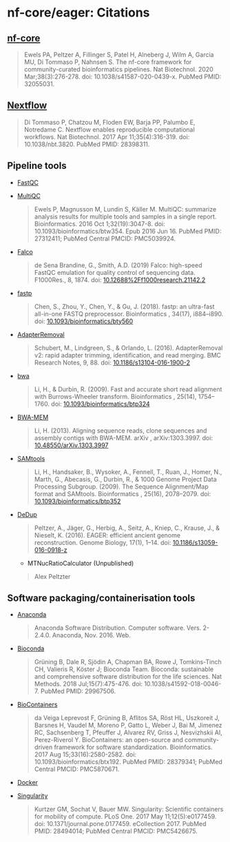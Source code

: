 # nf-core/eager: Citations

## [nf-core](https://pubmed.ncbi.nlm.nih.gov/32055031/)

> Ewels PA, Peltzer A, Fillinger S, Patel H, Alneberg J, Wilm A, Garcia MU, Di Tommaso P, Nahnsen S. The nf-core framework for community-curated bioinformatics pipelines. Nat Biotechnol. 2020 Mar;38(3):276-278. doi: 10.1038/s41587-020-0439-x. PubMed PMID: 32055031.

## [Nextflow](https://pubmed.ncbi.nlm.nih.gov/28398311/)

> Di Tommaso P, Chatzou M, Floden EW, Barja PP, Palumbo E, Notredame C. Nextflow enables reproducible computational workflows. Nat Biotechnol. 2017 Apr 11;35(4):316-319. doi: 10.1038/nbt.3820. PubMed PMID: 28398311.

## Pipeline tools

- [FastQC](https://www.bioinformatics.babraham.ac.uk/projects/fastqc/)

- [MultiQC](https://pubmed.ncbi.nlm.nih.gov/27312411/)

  > Ewels P, Magnusson M, Lundin S, Käller M. MultiQC: summarize analysis results for multiple tools and samples in a single report. Bioinformatics. 2016 Oct 1;32(19):3047-8. doi: 10.1093/bioinformatics/btw354. Epub 2016 Jun 16. PubMed PMID: 27312411; PubMed Central PMCID: PMC5039924.

- [Falco](https://doi.org/10.12688%2Ff1000research.21142.2)

  > de Sena Brandine, G., Smith, A.D. (2019) Falco: high-speed FastQC emulation for quality control of sequencing data. F1000Res., 8, 1874. doi: [10.12688%2Ff1000research.21142.2](https://doi.org/10.12688%2Ff1000research.21142.2)

- [fastp](https://doi.org/10.1093/bioinformatics/bty560)

  > Chen, S., Zhou, Y., Chen, Y., & Gu, J. (2018). fastp: an ultra-fast all-in-one FASTQ preprocessor. Bioinformatics , 34(17), i884–i890. doi: [10.1093/bioinformatics/bty560](https://doi.org/10.1093/bioinformatics/bty560)

- [AdapterRemoval](https://doi.org/10.1186/s13104-016-1900-2)

  > Schubert, M., Lindgreen, S., & Orlando, L. (2016). AdapterRemoval v2: rapid adapter trimming, identification, and read merging. BMC Research Notes, 9, 88. doi: [10.1186/s13104-016-1900-2](https://doi.org/10.1186/s13104-016-1900-2)

- [bwa](https://doi.org/10.1093/bioinformatics/btp324)

  > Li, H., & Durbin, R. (2009). Fast and accurate short read alignment with Burrows-Wheeler transform. Bioinformatics , 25(14), 1754–1760. doi: [10.1093/bioinformatics/btp324](https://doi.org/10.1093/bioinformatics/btp324)

- [BWA-MEM](https://doi.org/10.48550/arXiv.1303.3997)

  > Li, H. (2013). Aligning sequence reads, clone sequences and assembly contigs with BWA-MEM. arXiv , arXiv:1303.3997. doi: [10.48550/arXiv.1303.3997](https://doi.org/10.48550/arXiv.1303.3997)

- [SAMtools](https://doi.org/10.1093/bioinformatics/btp324)

  > Li, H., Handsaker, B., Wysoker, A., Fennell, T., Ruan, J., Homer, N., Marth, G., Abecasis, G., Durbin, R., & 1000 Genome Project Data Processing Subgroup. (2009). The Sequence Alignment/Map format and SAMtools. Bioinformatics , 25(16), 2078–2079. doi: [10.1093/bioinformatics/btp352](https://doi.org/10.1093/bioinformatics/btp324)

- [DeDup](https://doi.org/10.1186/s13059-016-0918-z)

  > Peltzer, A., Jäger, G., Herbig, A., Seitz, A., Kniep, C., Krause, J., & Nieselt, K. (2016). EAGER: efficient ancient genome reconstruction. Genome Biology, 17(1), 1–14. doi: [10.1186/s13059-016-0918-z](https://doi.org/10.1186/s13059-016-0918-z)


  - MTNucRatioCalculator (Unpublished)
  >  Alex Peltzter

## Software packaging/containerisation tools

- [Anaconda](https://anaconda.com)

  > Anaconda Software Distribution. Computer software. Vers. 2-2.4.0. Anaconda, Nov. 2016. Web.

- [Bioconda](https://pubmed.ncbi.nlm.nih.gov/29967506/)

  > Grüning B, Dale R, Sjödin A, Chapman BA, Rowe J, Tomkins-Tinch CH, Valieris R, Köster J; Bioconda Team. Bioconda: sustainable and comprehensive software distribution for the life sciences. Nat Methods. 2018 Jul;15(7):475-476. doi: 10.1038/s41592-018-0046-7. PubMed PMID: 29967506.

- [BioContainers](https://pubmed.ncbi.nlm.nih.gov/28379341/)

  > da Veiga Leprevost F, Grüning B, Aflitos SA, Röst HL, Uszkoreit J, Barsnes H, Vaudel M, Moreno P, Gatto L, Weber J, Bai M, Jimenez RC, Sachsenberg T, Pfeuffer J, Alvarez RV, Griss J, Nesvizhskii AI, Perez-Riverol Y. BioContainers: an open-source and community-driven framework for software standardization. Bioinformatics. 2017 Aug 15;33(16):2580-2582. doi: 10.1093/bioinformatics/btx192. PubMed PMID: 28379341; PubMed Central PMCID: PMC5870671.

- [Docker](https://dl.acm.org/doi/10.5555/2600239.2600241)

- [Singularity](https://pubmed.ncbi.nlm.nih.gov/28494014/)
  > Kurtzer GM, Sochat V, Bauer MW. Singularity: Scientific containers for mobility of compute. PLoS One. 2017 May 11;12(5):e0177459. doi: 10.1371/journal.pone.0177459. eCollection 2017. PubMed PMID: 28494014; PubMed Central PMCID: PMC5426675.
